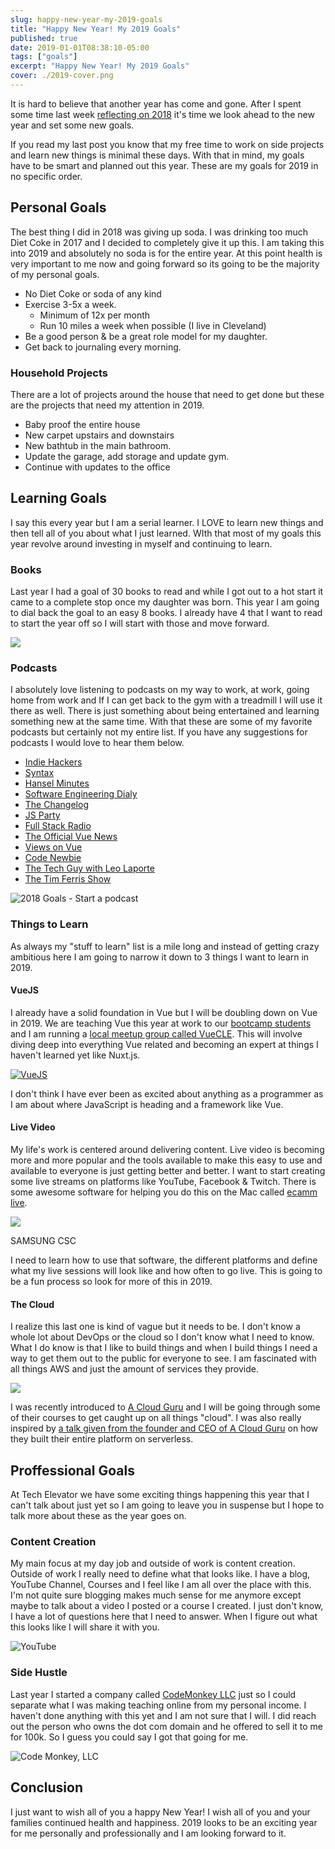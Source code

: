 ```yaml
---
slug: happy-new-year-my-2019-goals
title: "Happy New Year! My 2019 Goals"
published: true
date: 2019-01-01T08:38:10-05:00
tags: ["goals"]
excerpt: "Happy New Year! My 2019 Goals"
cover: ./2019-cover.png
---
```


It is hard to believe that another year has come and gone. After I spent some time last week [reflecting on 2018](https://therealdanvega.com/blog/2018/12/24/my-2018-year-in-review) it's time we look ahead to the new year and set some new goals.

If you read my last post you know that my free time to work on side projects and learn new things is minimal these days. With that in mind, my goals have to be smart and planned out this year. These are my goals for 2019 in no specific order.

## Personal Goals

The best thing I did in 2018 was giving up soda. I was drinking too much Diet Coke in 2017 and I decided to completely give it up this. I am taking this into 2019 and absolutely no soda is for the entire year. At this point health is very important to me now and going forward so its going to be the majority of my personal goals.

*   No Diet Coke or soda of any kind
*   Exercise 3-5x a week.
    *   Minimum of 12x per month
    *   Run 10 miles a week when possible (I live in Cleveland)
*   Be a good person & be a great role model for my daughter.
*   Get back to journaling every morning.

### Household Projects

There are a lot of projects around the house that need to get done but these are the projects that need my attention in 2019.

*   Baby proof the entire house
*   New carpet upstairs and downstairs
*   New bathtub in the main bathroom.
*   Update the garage, add storage and update gym.
*   Continue with updates to the office

## Learning Goals

I say this every year but I am a serial learner. I LOVE to learn new things and then tell all of you about what I just learned. WIth that most of my goals this year revolve around investing in myself and continuing to learn.

### Books

Last year I had a goal of 30 books to read and while I got out to a hot start it came to a complete stop once my daughter was born. This year I am going to dial back the goal to an easy 8 books. I already have 4 that I want to read to start the year off so I will start with those and move forward.

![](./books-bookstore-book-reading-159711-1024x681.jpeg)

### Podcasts

I absolutely love listening to podcasts on my way to work, at work, going home from work and If I can get back to the gym with a treadmill I will use it there as well. There is just something about being entertained and learning something new at the same time. With that these are some of my favorite podcasts but certainly not my entire list. If you have any suggestions for podcasts I would love to hear them below.

*   [Indie Hackers](https://www.indiehackers.com/)
*   [Syntax](https://syntax.fm/)
*   [Hansel Minutes](https://www.hanselminutes.com/)
*   [Software Engineering Dialy](https://softwareengineeringdaily.com/)
*   [The Changelog](https://changelog.com/podcast)
*   [JS Party](https://changelog.com/jsparty)
*   [Full Stack Radio](http://www.fullstackradio.com/)
*   [The Official Vue News](https://news.vuejs.org/)
*   [Views on Vue](https://devchat.tv/views-on-vue/)
*   [Code Newbie](https://www.codenewbie.org/podcast)
*   [The Tech Guy with Leo Laporte](https://techguylabs.com/)
*   [The Tim Ferris Show](https://tim.blog/podcast/)

![2018 Goals - Start a podcast](./microphone-audio-computer-sound-recording-55800-1-1024x680.jpeg)

### Things to Learn

As always my "stuff to learn" list is a mile long and instead of getting crazy ambitious here I am going to narrow it down to 3 things I want to learn in 2019.

#### VueJS

I already have a solid foundation in Vue but I will be doubling down on Vue in 2019. We are teaching Vue this year at work to our [bootcamp students](https://www.techelevator.com/) and I am running a [local meetup group called VueCLE](https://www.meetup.com/vuecle/). This will involve diving deep into everything Vue related and becoming an expert at things I haven't learned yet like Nuxt.js.

[![VueJS](./2018-12-29_06-31-02.png)](https://vuejs.org/)

I don't think I have ever been as excited about anything as a programmer as I am about where JavaScript is heading and a framework like Vue.

#### Live Video

My life's work is centered around delivering content. Live video is becoming more and more popular and the tools available to make this easy to use and available to everyone is just getting better and better. I want to start creating some live streams on platforms like YouTube, Facebook & Twitch. There is some awesome software for helping you do this on the Mac called [ecamm live](https://www.ecamm.com/mac/ecammlive/).

![](./pexels-photo-66134-1024x683.jpeg)

SAMSUNG CSC

I need to learn how to use that software, the different platforms and define what my live sessions will look like and how often to go live. This is going to be a fun process so look for more of this in 2019.

#### The Cloud

I realize this last one is kind of vague but it needs to be. I don't know a whole lot about DevOps or the cloud so I don't know what I need to know. What I do know is that I like to build things and when I build things I need a way to get them out to the public for everyone to see. I am fascinated with all things AWS and just the amount of services they provide.

![](./aws-logo.png)

I was recently introduced to [A Cloud Guru](http://www.acloud.guru) and I will be going through some of their courses to get caught up on all things "cloud". I was also really inspired by [a talk given from the founder and CEO of A Cloud Guru](https://acloud.guru/series/serverlessconf-sf-2018/view/6c7c00f8-3183-db34-83fc-f8931e070da5) on how they built their entire platform on serverless.

## Proffessional Goals

At Tech Elevator we have some exciting things happening this year that I can't talk about just yet so I am going to leave you in suspense but I hope to talk more about these as the year goes on.

### Content Creation

My main focus at my day job and outside of work is content creation. Outside of work I really need to define what that looks like. I have a blog, YouTube Channel, Courses and I feel like I am all over the place with this. I'm not quite sure blogging makes much sense for me anymore except maybe to talk about a video I posted or a course I created. I just don't know, I have a lot of questions here that I need to answer. When I figure out what this looks like I will share it with you.

![YouTube](./pexels-photo-1024x682.jpg)

### Side Hustle

Last year I started a company called [CodeMonkey LLC](https://codemonkeyu.com/) just so I could separate what I was making teaching online from my personal income. I haven't done anything with this yet and I am not sure that I will. I did reach out the person who owns the dot com domain and he offered to sell it to me for 100k. So I guess you could say I got that going for me.

![Code Monkey, LLC](./badge-logo-1024x1024.png)

## Conclusion

I just want to wish all of you a happy New Year! I wish all of you and your families continued health and happiness. 2019 looks to be an exciting year for me personally and professionally and I am looking forward to it.